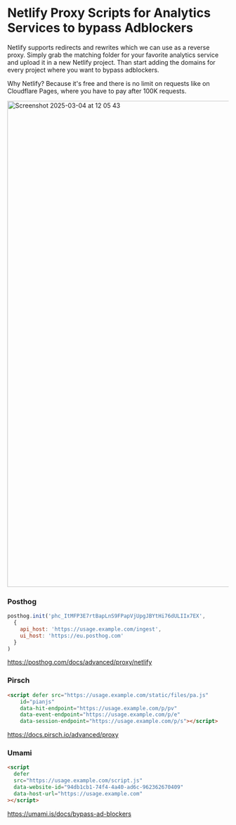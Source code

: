 # Netlify Proxy Scripts for Analytics Services to bypass Adblockers

Netlify supports redirects and rewrites which we can use as a reverse proxy. Simply grab the matching folder for your favorite analytics service and upload it in a new Netlify project. Than start adding the domains for every project where you want to bypass adblockers.

Why Netlify? Because it's free and there is no limit on requests like on Cloudflare Pages, where you have to pay after 100K requests.

<img width="1105" alt="Screenshot 2025-03-04 at 12 05 43" src="https://github.com/user-attachments/assets/2c162571-6d0d-4284-86c5-9380fdaa4c58" />


### Posthog
```js
posthog.init('phc_ItMFP3E7rtBapLnS9FPapVjUpgJBYtHi76dULIIx7EX',
  {
    api_host: 'https://usage.example.com/ingest',
    ui_host: 'https://eu.posthog.com'
  }
)
```
https://posthog.com/docs/advanced/proxy/netlify

### Pirsch
```html
<script defer src="https://usage.example.com/static/files/pa.js"
    id="pianjs"
    data-hit-endpoint="https://usage.example.com/p/pv"
    data-event-endpoint="https://usage.example.com/p/e"
    data-session-endpoint="https://usage.example.com/p/s"></script>
```
https://docs.pirsch.io/advanced/proxy

### Umami
```html
<script
  defer
  src="https://usage.example.com/script.js"
  data-website-id="94db1cb1-74f4-4a40-ad6c-962362670409"
  data-host-url="https://usage.example.com"
></script>
```
https://umami.is/docs/bypass-ad-blockers

